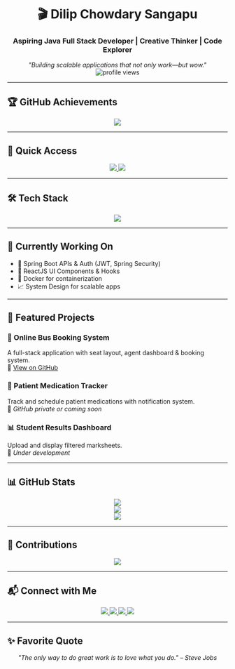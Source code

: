 
<h1 align="center">🎬 Dilip Chowdary Sangapu</h1>
<h3 align="center">Aspiring Java Full Stack Developer | Creative Thinker | Code Explorer</h3>

<p align="center">
  <i>"Building scalable applications that not only work—but wow."</i><br/>
  <img src="https://komarev.com/ghpvc/?username=Dilipsangapu&label=Profile%20Views&color=blueviolet&style=flat" alt="profile views"/>
</p>

---

## 🏆 GitHub Achievements

<p align="center">
  <img src="https://github-profile-trophy.vercel.app/?username=Dilipsangapu&theme=monokai&margin-w=15&row=1" />
</p>

---

## 🔗 Quick Access

<p align="center">
  <a href="https://dilip-portfolio07.netlify.app/" target="_blank">
    <img src="https://img.shields.io/badge/🌐 Portfolio-Click Here-blueviolet?style=for-the-badge&logo=netlify" />
  </a>
  <a href="https://drive.google.com/file/d/1_3ag5_WPbGGEDQH-uzcURbh5feNf7bMc/view?usp=drive_link" target="_blank">
    <img src="https://img.shields.io/badge/📄 Resume-View-blue?style=for-the-badge&logo=googledrive" />
  </a>
</p>

---

## 🛠️ Tech Stack

<p align="center">
  <img src="https://skillicons.dev/icons?i=java,spring,js,html,css,react,bootstrap,mysql,mongodb,git" />
</p>

---

## 🚧 Currently Working On

- 🚀 Spring Boot APIs & Auth (JWT, Spring Security)
- 🎯 ReactJS UI Components & Hooks
- 🐳 Docker for containerization
- 📈 System Design for scalable apps

---

## 💼 Featured Projects

### 🚌 Online Bus Booking System
A full-stack application with seat layout, agent dashboard & booking system.  
🔗 [View on GitHub](https://github.com/Dilipsangapu/onlinebus)

### 💊 Patient Medication Tracker
Track and schedule patient medications with notification system.  
🔗 *GitHub private or coming soon*

### 📊 Student Results Dashboard
Upload and display filtered marksheets.  
🔗 *Under development*

---

## 📊 GitHub Stats

<p align="center">
  <img src="https://github-readme-stats.vercel.app/api?username=Dilipsangapu&show_icons=true&theme=react" />
  <br/>
  <img src="https://github-readme-streak-stats.herokuapp.com?user=Dilipsangapu&theme=react" />
  <br/>
  <img src="https://github-readme-stats.vercel.app/api/top-langs/?username=Dilipsangapu&layout=compact&theme=react" />
</p>

---

## 🐍 Contributions

<p align="center">
  <img src="https://raw.githubusercontent.com/Dilipsangapu/Dilipsangapu/output/github-contribution-grid-snake.svg" />
</p>

---

## 📬 Connect with Me

<p align="center">
  <a href="https://www.linkedin.com/in/dilip-chowdary-s/" target="_blank">
    <img src="https://img.shields.io/badge/LinkedIn-blue?style=for-the-badge&logo=linkedin" />
  </a>
  <a href="https://leetcode.com/u/dilipchowdarys/" target="_blank">
    <img src="https://img.shields.io/badge/LeetCode-FFA116?style=for-the-badge&logo=leetcode" />
  </a>
  <a href="https://www.hackerrank.com/profile/dilip2003chowda1" target="_blank">
    <img src="https://img.shields.io/badge/HackerRank-2EC866?style=for-the-badge&logo=hackerrank" />
  </a>
  <a href="https://www.codechef.com/users/dilipsangapu" target="_blank">
    <img src="https://img.shields.io/badge/CodeChef-5B4638?style=for-the-badge&logo=codechef" />
  </a>
</p>

---

## ✨ Favorite Quote

<p align="center">
  <i>"The only way to do great work is to love what you do." – Steve Jobs</i>
</p>
